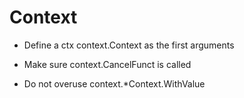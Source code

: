 # Context

- Define a ctx context.Context as the first arguments

- Make sure context.CancelFunct is called

- Do not overuse context.*Context.WithValue

